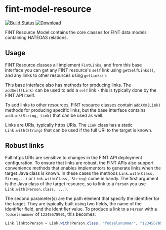 # fint-model-resource

[![Build Status](https://jenkins.fintlabs.no/buildStatus/icon?job=FINTmodels/fint-model-resource/master)](https://jenkins.fintlabs.no/job/FINTmodels/fint-model-resource/master)
[ ![Download](https://api.bintray.com/packages/fint/maven/fint-model-resource/images/download.svg) ](https://bintray.com/fint/maven/fint-model-resource/_latestVersion)

FINT Resource Model contains the core classes for FINT data models containing HATEOAS relations.

## Usage

FINT Resource classes all implement `FintLinks`, and from this base interface you can get any FINT resource's `self` link using
`getSelfLinks()`, and any links to other resources using `getLinks()`. 

This base interface also has methods for producing links.  The `addSelf(Link)` can be used to add a `self` link - this is typically
done by the FINT API itself.

To add links to other resources, FINT resource classes contain `addXXX(Link)` methods for producing specific links, but the base 
interface contains `addLink(String, Link)` that can be used as well.

Links are URIs, typically https URIs.  The `Link` class has a static `Link.with(String)` that can be used if the full URI to the
target is known.

## Robust links

Full https URIs are sensitive to changes in the FINT API deployment configuration.  To ensure that links are robust,
the FINT APIs also support convenience methods that enables implementors to generate links when the target Java class is known.
In these cases the methods `Link.with(Class, String...)` or `Link.with(Class, String)` come in handy.  The first argument is the
Java class of the target resource, so to link to a `Person` you use `Link.with(Person.class, ...)`.

The second parameter(s) are the path element that specify the identifier for the target.  They are typically built using two fields,
the name of  the identifier field, and the identifier value.  To produce a link to a `Person` with a `fodselsnummer` of `12345678901`,
this becomes:

```java
Link linktoPerson = Link.with(Person.class, "fodselsnummer", "12345678901");
```

